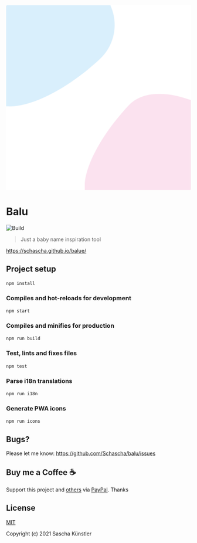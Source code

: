 ![Logo](src/assets/logo.svg/?raw=true)

# Balu

![Build](https://github.com/Schascha/balu/workflows/Build/badge.svg)

> Just a baby name inspiration tool

https://schascha.github.io/balue/

## Project setup

```
npm install
```

### Compiles and hot-reloads for development

```
npm start
```

### Compiles and minifies for production

```
npm run build
```

### Test, lints and fixes files

```
npm test
```

### Parse i18n translations

```
npm run i18n
```

### Generate PWA icons

```
npm run icons
```

## Bugs?

Please let me know: https://github.com/Schascha/balu/issues

## Buy me a Coffee :coffee:

Support this project and [others](https://github.com/Schascha?tab=repositories) via [PayPal](https://www.paypal.me/LosZahlos). Thanks

## License

[MIT](./LICENSE)

Copyright (c) 2021 Sascha Künstler
